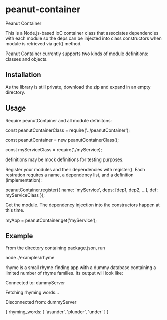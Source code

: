 # peanut-container
Peanut Container

This is a Node.js-based IoC container class that associates dependencies with each module so the deps can be injected into class constructors when module is retrieved via get() method. 

Peanut Container currently supports two kinds of module definitions: classes and objects.

Installation
------------

As the library is still private, download the zip and expand in an empty directory.

Usage
-----  
Require peanutContainer and all module definitons:

  const peanutContainerClass = require('../peanutContainer');

  const peanutContainer = new peanutContainerClass();

  const myServiceClass = require('./myService);


definitions may be mock definitions for testing purposes.


Register your modules and their dependencies with register(). Each restration requires a name, a dependency list, and a definition (implementation):
 
  peanutContainer.register({ name: 'myService', deps: [dep1, dep2, …], def: myServiceClass });


Get the module. The dependency injection into the constructors happen at this time.

  myApp = peanutContainer.get('myService');

Example
-------
From the directory containing package.json, run

  node ./examples/rhyme

rhyme is a small rhyme-finding app with a dummy database containing a limited number of rhyme families. Its output will look like:


Connected to:  dummyServer

Fetching rhyming words...

Disconnected from:  dummyServer

{ rhyming_words: [ 'asunder', 'plunder', 'under' ] }





